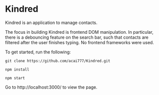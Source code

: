 # Kindred

Kindred is an application to manage contacts. 

The focus in building Kindred is frontend DOM manipulation. In particular, there is a debouncing feature on the search bar, such that contacts are filtered after the user finishes typing. No frontend frameworks were used. 

To get started, run the following:

```
git clone https://github.com/acai777/Kindred.git
```

```
npm install
```

```
npm start
```

Go to http://localhost:3000/ to view the page. 
